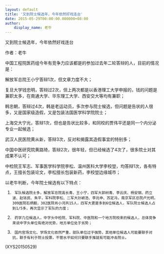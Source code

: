 ```yaml
---
layout: default
title: '又到院士候选年，今年依然好戏连台'
date: 2015-05-29T00:00:00.000000+08:00
author:
    display_name: 老牛
---
```


又到院士候选年，今年依然好戏连台

作者：老牛

中国工程院医药组今年有竞争力应该都是的参加过去年二轮答辩的人，目前的情况是：

解放军总院王小宁答辩1次，但文章力度不大；

复旦大学钱忠明，答辩过2次，但上两次都是以香港理工大学申报的，钱的问题是兼职太多，在南通大学、华东理工大学、西安交大等均有兼职；

韩忠朝，答辩过4次，韩是老运动员，多次参与院士候选，但问题是告状的人很多，又是国家级造假，又是包装法国医学科学院院士；

上海交大宁光，答辩1次，但也是告状比较多，和同校的贾伟平还是同一个内分泌专业一起候选；

武汉人民医院黄从新，答辩3次，反对和揭露其造假事宜的特别多；

中国中医研究院黄路琦，答辩2次，很年轻，但已经候选了4次了，很多院士对其成果不认可；

中检院王军志、军事医学科学院李松、温州医科大学李校堃，均答辩1次，各有特点，王擅长包装论文，李松擅长包装新药，李校堃边缘城市；

以老牛判断，今年院士候选有以下特点：

1.      军队候选院士多，解放军总院高长青、王小宁，四军大郭树青、李云庆、杨安钢、药立波、赵铱民、朱平，军科院李松、二军大孙颖浩、李兆申、苏定冯，南京军区总院卢光明，309医院石炳毅，302医院肖小河共15人，四军大更是多到6位候选人，军队院士候选人占到1/5多，再次显示了军队的力度；

2.      药学几位候选人，中字头中检院、军科院、中医院和一个地方院校来的候选人，总体竞争来说中字头单位有绝对优势，地方单位处于劣势；

3.      国内官场文化、学场文化依然严重，部队单位过于强势，其他单位候选人可能要联手对抗，联手有利于院士投票，不管水平如何只要联手推就有可能冲击院士。

(XYS20150529)

